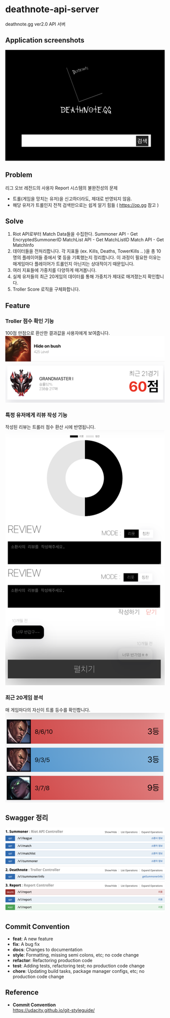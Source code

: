 # deathnote-api-server
deathnote.gg ver2.0 API 서버

## Application screenshots
![deathnote](/images/deathnote.png)



## Problem
리그 오브 레전드의 사용자 Report 시스템의 불완전성의 문제
- 트롤(게임을 망치는 유저)을 신고하더라도, 제대로 반영되지 않음.
- 해당 유저가 트롤인지 전적 검색만으로는 쉽게 알기 힘듦 ( https://op.gg 참고 )


## Solve
1. Riot API로부터 Match Data들을 수집한다.
Summoner API - Get EncryptedSummonerID 
MatchList API - Get MatchListID
Match API - Get MatchInfo
2. 데이터들을 전처리합니다.
각 지표들 (ex. Kills, Deaths, TowerKills .. )을 총 10명의 플레이어들 중에서 몇 등을 기록했는지 정리합니다.
이 과정이 필요한 이유는 매게임마다 플레이어가 트롤인지 아닌지는 상대적이기 때문입니다.
3. 여러 지표들에 가중치를 다양하게 매겨봅니다.
4. 실제 유저들의 최근 20게임의 데이터를 통해 가중치가 제대로 매겨졌는지 확인합니다.
5. Troller Score 로직을 구체화합니다.


## Feature
### Troller 점수 확인 기능
100점 만점으로 환산한 결과값을 사용자에게 보여줍니다.
![deathnote](/images/trollerscore.png)
### 특정 유저에게 리뷰 작성 기능
작성된 리뷰는 트롤러 점수 환산 시에 반영됩니다.
![deathnote](/images/review.png)
![deathnote](/images/review2.png)
### 최근 20게임 분석
매 게임마다의 자신이 트롤 등수를 확인합니다.
![deathnote](/images/match.png)


## Swagger 정리
![deathnote](/images/swagger.png)


## Commit Convention
- **feat**: A new feature
- **fix**: A bug fix
- **docs**: Changes to documentation
- **style**: Formatting, missing semi colons, etc; no code change
- **refactor**: Refactoring production code
- **test**: Adding tests, refactoring test; no production code change
- **chore**: Updating build tasks, package manager configs, etc; no production code change



## Reference
- **Commit Convention**<br/>
https://udacity.github.io/git-styleguide/